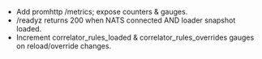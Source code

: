 - Add promhttp /metrics; expose counters & gauges.
- /readyz returns 200 when NATS connected AND loader snapshot loaded.
- Increment correlator_rules_loaded & correlator_rules_overrides gauges on reload/override changes.
